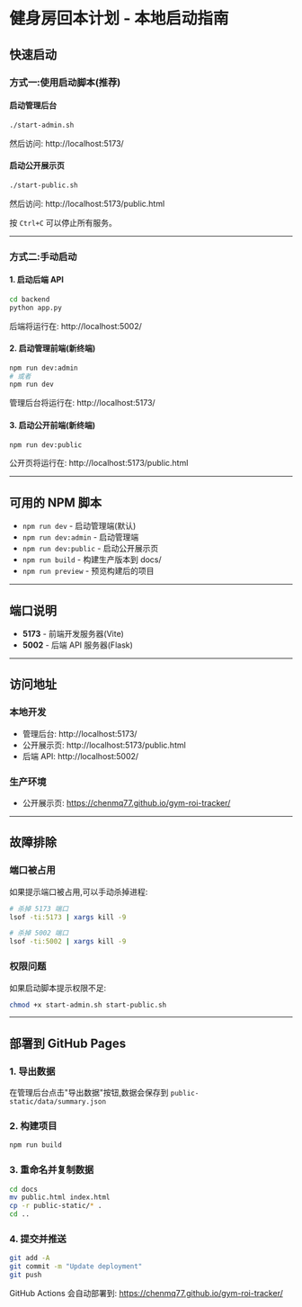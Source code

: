 # 健身房回本计划 - 本地启动指南

## 快速启动

### 方式一:使用启动脚本(推荐)

#### 启动管理后台
```bash
./start-admin.sh
```
然后访问: http://localhost:5173/

#### 启动公开展示页
```bash
./start-public.sh
```
然后访问: http://localhost:5173/public.html

按 `Ctrl+C` 可以停止所有服务。

---

### 方式二:手动启动

#### 1. 启动后端 API
```bash
cd backend
python app.py
```
后端将运行在: http://localhost:5002/

#### 2. 启动管理前端(新终端)
```bash
npm run dev:admin
# 或者
npm run dev
```
管理后台将运行在: http://localhost:5173/

#### 3. 启动公开前端(新终端)
```bash
npm run dev:public
```
公开页将运行在: http://localhost:5173/public.html

---

## 可用的 NPM 脚本

- `npm run dev` - 启动管理端(默认)
- `npm run dev:admin` - 启动管理端
- `npm run dev:public` - 启动公开展示页
- `npm run build` - 构建生产版本到 docs/
- `npm run preview` - 预览构建后的项目

---

## 端口说明

- **5173** - 前端开发服务器(Vite)
- **5002** - 后端 API 服务器(Flask)

---

## 访问地址

### 本地开发
- 管理后台: http://localhost:5173/
- 公开展示页: http://localhost:5173/public.html
- 后端 API: http://localhost:5002/

### 生产环境
- 公开展示页: https://chenmq77.github.io/gym-roi-tracker/

---

## 故障排除

### 端口被占用
如果提示端口被占用,可以手动杀掉进程:
```bash
# 杀掉 5173 端口
lsof -ti:5173 | xargs kill -9

# 杀掉 5002 端口
lsof -ti:5002 | xargs kill -9
```

### 权限问题
如果启动脚本提示权限不足:
```bash
chmod +x start-admin.sh start-public.sh
```

---

## 部署到 GitHub Pages

### 1. 导出数据
在管理后台点击"导出数据"按钮,数据会保存到 `public-static/data/summary.json`

### 2. 构建项目
```bash
npm run build
```

### 3. 重命名并复制数据
```bash
cd docs
mv public.html index.html
cp -r public-static/* .
cd ..
```

### 4. 提交并推送
```bash
git add -A
git commit -m "Update deployment"
git push
```

GitHub Actions 会自动部署到: https://chenmq77.github.io/gym-roi-tracker/
